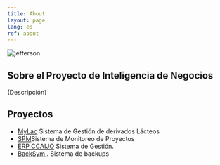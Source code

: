 ```yaml
---
title: About
layout: page
lang: es
ref: about
---
```


![jefferson](https://citecusco.github.io/citecusco.github.io/assets/images/profile.jpg)


<h2>Sobre el Proyecto de Inteligencia de Negocios</h2>



(Descripción)

<div class="breaker"></div>


<h2>Proyectos</h2>

<ul>
	<li><a href="http://ravpacheco.com/apresentacoes/">MyLac</a> Sistema de Gestión de derivados Lácteos</li>
	<li><a href="https://github.com/ravpacheco/tilt">SPM</a>Sistema de Monitoreo de Proyectos </li> 
	<li><a href="http://ravpacheco.com/projeto-resumo-semanal-chatbot/">ERP CCAIJO</a> Sistema de Gestión.</li>
	<li><a href="https://github.com/ravpacheco/resumebot">BackSym </a>. Sistema de backups</li>
</ul